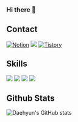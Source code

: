 ### Hi there 👋

<!--
**DaehyunYoo/DaehyunYoo** is a ✨ _special_ ✨ repository because its `README.md` (this file) appears on your GitHub profile.

Here are some ideas to get you started:

- 🔭 I’m currently working on korea university
- 🌱 I’m currently learning Image generation with Diffusion Models
- 👯 I’m looking to collaborate on ...
- 🤔 I’m looking for help with ...
- 💬 Ask me about ...
- 📫 How to reach me: shy_11@korea.ac.kr
- 😄 Pronouns: ...
- ⚡ Fun fact: ...
-->

## Contact
[![Notion](https://img.shields.io/badge/Notion-000000?style=flat-square&logo=Notion&logoColor=white)](https://picturesque-gram-456.notion.site/fa6ed9fe4dc0466f948b67eabbaf973e?pvs=4)
<a href="mailto:dh.yoo117@gmail.com"><img src="https://img.shields.io/badge/mail.com-blue?style=flat-square&logo=mail.com&logoColor=white&link=mailto:dh.yoo117@gmail.com"/></a>
[![Tistory](https://img.shields.io/badge/Tistory-000000?style=flat-square&logo=Tistory&logoColor=white)](https://dhy1.tistory.com/)

## Skills
<img src="https://img.shields.io/badge/Python-3776AB?style=flat-square&logo=Python&logoColor=white"/> <img src="https://img.shields.io/badge/Pytorch-EE4C2C?style=flat-square&logo=Pytorch&logoColor=white"/> <img src="https://img.shields.io/badge/R-276DC3?style=flat-square&logo=R&logoColor=white"/> <img src ="https://img.shields.io/badge/Docker-2496ED?&style=flat-square&logo=Docker&logoColor=white"/> 



## Github Stats

![Daehyun's GitHub stats](https://github-readme-stats.vercel.app/api?username=DaehyunYoo&show_icons=true&theme=radical)
